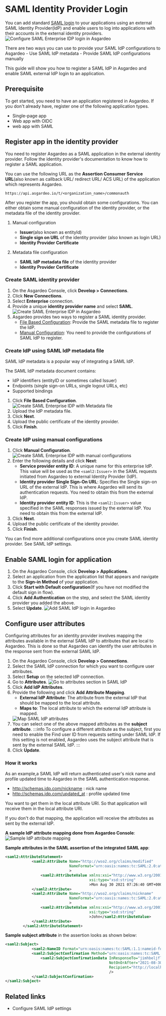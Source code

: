 # SAML Identity Provider Login
You can add standard [SAML login](https://docs.oasis-open.org/security/saml/v2.0/saml-core-2.0-os.pdf) to your applications using an external SAML Identity Provider(IdP) and enable users to log into applications with their accounts in the external identity providers.
<img class="borderless-img" :src="$withBase('/assets/img/guides/idp/saml-enterprise-idp/configure-login.png')" alt="Configure SAML Enterprise IDP login in Asgardeo">

There are two ways you can use to provide your SAML IdP configurations to Asgardeo
    - Use SAML IdP metadata
    - Provide SAML IdP configurations manually

This guide will show you how to register a SAML IdP in Asgardeo and enable SAML external IdP login to an application.

## Prerequisite

To get started, you need to have an application registered in Asgardeo. If you don't already have, register one of the following application types.

-   <a :href="$withBase('/guides/applications/register-single-page-app/')">Single-page app</a>
-   <a :href="$withBase('/guides/applications/register-oidc-web-app/')">Web app with OIDC</a>
-   <a :href="$withBase('/guides/applications/register-saml-web-app/')">web app with SAML</a>

## Register app in the identity provider
You need to register Asgardeo as a SAML application in the external identity provider. Follow the identity provider's documentation to know how to register a SAML application.

You can use the following URL as the **Assertion Consumer Service URL**(also known as callback URL/ redirect URL/ ACS URL) of the application which represents Asgardeo. 
``` no-line-numbers
https://api.asgardeo.io/t/<organization_name>/commonauth
```

After you register the app, you should obtain some configurations. You can either obtain some manual configuration of the identity provider, or the metadata file of the identity provider.
1. Manual configuration 
    - **Issuer**(also known as entityId)
    - **Single sign on URL** of the identity provider (also known as login URL)
    - **Identity Provider Certificate**

2. Metadata file configuration
    - **SAML IdP metadata file** of the identity provider
    - **Identity Provider Certificate**

### Create SAML identity provider
1. On the Asgardeo Console, click **Develop > Connections**.
2. Click **New Connections**.
3. Select **Enterprise**  connection.
4. Provide a unique **identity provider name** and select **SAML**.
   <img :src="$withBase('/assets/img/guides/idp/saml-enterprise-idp/register-saml-idp.png')" alt="Create SAML Enterprise IDP in Asgardeo">
5. Asgardeo provides two ways to register a SAML identity provider.
     - [File Based Configuration](#create-idp-using-saml-idp-metadata-file): Provide the SAML metadata file to register the IdP.
     - [Manual Configuration](#create-idp-using-manual-configurations): You need to provide the configurations of SAML IdP to register.
       
### Create IdP using SAML IdP metadata file

SAML IdP metadata is a popular way of integrating a SAML IdP.

The SAML IdP metadata document contains:  
   - IdP identifiers (entityID or sometimes called Issuer)
   - Endpoints (single sign-on URLs, single logout URLs, etc)
   - Supported bindings
    
1. Click **File Based Configuration**.
   <img :src="$withBase('/assets/img/guides/idp/saml-enterprise-idp/register-saml-idp-with-metafile.png')" alt="Create SAML Enterprise IDP with Metadata file">
2. Upload the IdP metadata file.
3. Click **Next**.
4. Upload the public certificate of the identity provider.
5. Click **Finish**.

### Create IdP using manual configurations
1. Click **Manual Configuration**.
      <img :src="$withBase('/assets/img/guides/idp/saml-enterprise-idp/register-saml-idp-with-manual-config.png')" alt="Create SAML Enterprise IDP with manual configurations">
2. Enter the following details and click **Next**:
     - **Service provider entity ID**: A unique name for this enterprise IdP. This value will be used as the `<saml2:Issuer>` in the SAML requests initiated from Asgardeo to external Identity Provider (IdP). 
     - **Identity provider Single Sign-On URL**: Specifies the Single sign-on URL of the external IdP. This is where Asgardeo will send its authentication requests. You need to obtain this from the external IdP.
     - **Identity provider entity ID**: This is the `<saml2:Issuer>` value specified in the SAML responses issued by the external IdP. You need to obtain this from the external IdP. 
3. Click **Next**.
4. Upload the public certificate of the identity provider.
5. Click **Finish**.

You can find more additional configurations once you create SAML identity provider. See <a :href="$withBase('/references/idp-settings/saml-settings-for-idp')">SAML IdP settings</a>.
  
## Enable SAML login for application
1. On the Asgardeo Console, click **Develop > Applications**.
2. Select an application from the application list that appears and navigate to the **Sign-in Method** of your application.
3. Click **Start with Default configuration**(If you have not modified the default sign in flow).
4. Click **Add Authentication** on the step, and select the SAML identity provider you added the above.
5. Select **Update**.
    <img :src="$withBase('/assets/img/guides/idp/saml-enterprise-idp/enable-saml-enterprise-login-with-basic.png')" alt="Add SAML IdP login in Asgardeo">

## Configure user attributes

Configuring attributes for an identity provider involves mapping the attributes available in the external SAML IdP to attributes that are local to Asgardeo. 
This is done so that Asgardeo can identify the user attributes in the response sent from the external SAML IdP. 

1. On the Asgardeo Console, click **Develop > Connections**.
2. Select the SAML IdP connection for which you want to configure user attributes.
3. Select **Setup** on the selected IdP connection.
4. Go to **Attributes**.
    <img :src="$withBase('/assets/img/guides/idp/saml-enterprise-idp/go-to-user-attribute-page.png')" alt="Go to attributes section in SAML IdP">
5. Click **Add IdP Attributes**.
6. Provide the following and click **Add Attribute Mapping**.
    - **External IdP Attribute**: The attribute from the external IdP that should be mapped to the local attribute.
    - **Maps to**: The local attribute to which the external IdP attribute is mapped.
    <img :src="$withBase('/assets/img/guides/idp/saml-enterprise-idp/map-saml-idp-attributes.png')" alt="Map SAML IdP attributes">
7. You can select one of the above mapped attributes as the **subject attribute**. 
    :::info
     To configure a different attribute as the subject, first you need to enable the <a :href="$withBase('/references/idp-settings/saml-settings-for-idp/#find-user-id-from-requests')">Find user ID from requests</a> setting under SAML IdP.
     If this setting is not enabled, Asgardeo uses the subject attribute that is sent by the external SAML IdP.
    ::: 
8. Click **Update**.

### How it works 
As an example,a SAML IdP will return authenticated user's nick name and profile updated time to Asgardeo in the SAML authentication response.
- http://schemas.idp.com/nickname   : nick name
- http://schemas.idp.com/updated_at : profile updated time

You want to get them in the local attribute URI. So that application will receive them in the local attribute URI. 

If you don't do that mapping, the application will receive the attributes as sent by the external IdP.

**A sample IdP attribute mapping done from Asgardeo Console**:
 <img :src="$withBase('/assets/img/guides/idp/saml-enterprise-idp/sample-attribute-mapping.png')" alt="Sample IdP attribute mapping">

**Sample attributes in the SAML assertion of the integrated SAML app**:
```xml no-line-numbers
<saml2:AttributeStatement>
            <saml2:Attribute Name="http://wso2.org/claims/modified"
                             NameFormat="urn:oasis:names:tc:SAML:2.0:attrname-format:basic"
                             >
                <saml2:AttributeValue xmlns:xsi="http://www.w3.org/2001/XMLSchema-instance"
                                      xsi:type="xsd:string"
                                      >Mon Aug 30 2021 07:26:40 GMT+0000 (Coordinated Universal Time)</saml2:AttributeValue>
            </saml2:Attribute>
            <saml2:Attribute Name="http://wso2.org/claims/nickname"
                             NameFormat="urn:oasis:names:tc:SAML:2.0:attrname-format:basic"
                             >
                <saml2:AttributeValue xmlns:xsi="http://www.w3.org/2001/XMLSchema-instance"
                                      xsi:type="xsd:string"
                                      >John</saml2:AttributeValue>
            </saml2:Attribute>
        </saml2:AttributeStatement>
```

**Sample subject attribute** in the assertion looks as shown below:

```xml no-line-numbers
<saml2:Subject>
            <saml2:NameID Format="urn:oasis:names:tc:SAML:1.1:nameid-format:emailAddress">John</saml2:NameID>
            <saml2:SubjectConfirmation Method="urn:oasis:names:tc:SAML:2.0:cm:bearer">
                <saml2:SubjectConfirmationData InResponseTo="jimhbeljflkppacldhnjcfjkhoobkddhngnkamom"
                                               NotOnOrAfter="2021-08-30T09:49:21.336Z"
                                               Recipient="http://localhost:8081/sample-app/home.jsp"
                                               />
            </saml2:SubjectConfirmation>
</saml2:Subject>
```

## Related links
- <a :href="$withBase('/references/idp-settings/saml-settings-for-idp/')">Configure SAML IdP settings</a>
